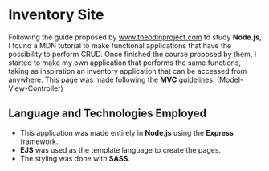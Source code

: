 # Inventory Site

Following the guide proposed by www.theodinproject.com to study **Node.js**, I found a MDN tutorial to make functional applications that have the possibility to perform CRUD. Once finished the course proposed by them, I started to make my own application that performs the same functions, taking as inspiration an inventory application that can be accessed from anywhere. This page was made following the **MVC** guidelines. (Model-View-Controller)

## Language and Technologies Employed

- This application was made entirely in **Node.js** using the **Express** framework.
- **EJS** was used as the template language to create the pages.
- The styling was done with **SASS**.
